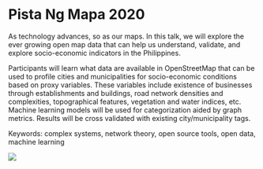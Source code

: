 # Pista Ng Mapa 2020

As technology advances, so as our maps. In this talk, we will explore the ever growing open map data that can help us understand, validate, and explore socio-economic indicators in the Philippines.

Participants will learn what data are available in OpenStreetMap that can be used to profile cities and municipalities for socio-economic conditions based on proxy variables. These variables include existence of businesses through establishments and buildings, road network densities and complexities, topographical features, vegetation and water indices, etc. Machine learning models will be used for categorization aided by graph metrics. Results will be cross validated with existing city/municipality tags.

Keywords: complex systems, network theory, open source tools, open data, machine learning

![](mapa.gif)
